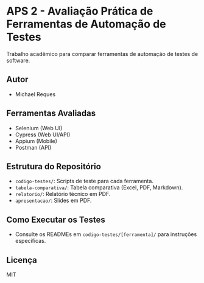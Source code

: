 # APS 2 - Avaliação Prática de Ferramentas de Automação de Testes

Trabalho acadêmico para comparar ferramentas de automação de testes de software.

## Autor

- Michael Reques

## Ferramentas Avaliadas

- Selenium (Web UI)
- Cypress (Web UI/API)
- Appium (Mobile)
- Postman (API)

## Estrutura do Repositório

- `codigo-testes/`: Scripts de teste para cada ferramenta.
- `tabela-comparativa/`: Tabela comparativa (Excel, PDF, Markdown).
- `relatorio/`: Relatório técnico em PDF.
- `apresentacao/`: Slides em PDF.

## Como Executar os Testes

- Consulte os READMEs em `codigo-testes/[ferramenta]/` para instruções específicas.

## Licença

MIT
